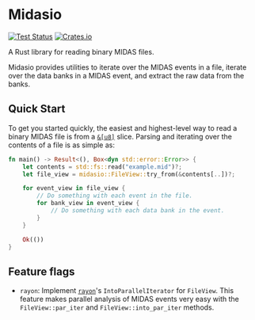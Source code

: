 # Midasio

[![Test Status](https://github.com/MIDAS-rs/midasio/actions/workflows/rust.yml/badge.svg)](https://github.com/MIDAS-rs/midasio/actions/workflows/rust.yml)
[![Crates.io](https://img.shields.io/crates/v/midasio?labelColor=383f47)](https://crates.io/crates/midasio)

A Rust library for reading binary MIDAS files.

Midasio provides utilities to iterate over the MIDAS events in a file, iterate
over the data banks in a MIDAS event, and extract the raw data from the banks.

## Quick Start

To get you started quickly, the easiest and highest-level way to read a binary
MIDAS file is from a [`&[u8]`](https://doc.rust-lang.org/std/primitive.slice.html) 
slice. Parsing and iterating over the contents of a file is as simple as:

```rust no_run
fn main() -> Result<(), Box<dyn std::error::Error>> {
    let contents = std::fs::read("example.mid")?;
    let file_view = midasio::FileView::try_from(&contents[..])?;

    for event_view in file_view {
        // Do something with each event in the file.
        for bank_view in event_view {
            // Do something with each data bank in the event.
        }
    }

    Ok(())
}
```

## Feature flags


- `rayon`: Implement [`rayon`](https://crates.io/crates/rayon)'s 
`IntoParallelIterator` for `FileView`. This feature makes parallel analysis of
MIDAS events very easy with the `FileView::par_iter` and
`FileView::into_par_iter` methods.
